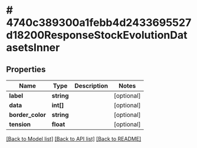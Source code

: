 # # 4740c389300a1febb4d2433695527d18200ResponseStockEvolutionDatasetsInner

## Properties

Name | Type | Description | Notes
------------ | ------------- | ------------- | -------------
**label** | **string** |  | [optional]
**data** | **int[]** |  | [optional]
**border_color** | **string** |  | [optional]
**tension** | **float** |  | [optional]

[[Back to Model list]](../../README.md#models) [[Back to API list]](../../README.md#endpoints) [[Back to README]](../../README.md)
